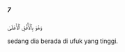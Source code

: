 ##### 7

<span class="ayah">وَهُوَ بِٱلْأُفُقِ ٱلْأَعْلَىٰ</span>

<span class="ayah_translation">sedang dia berada di ufuk yang tinggi.</span>
